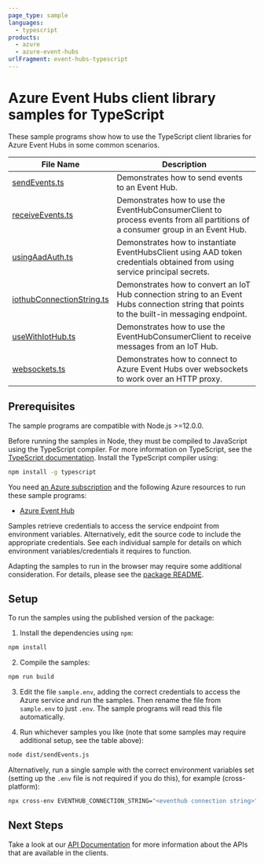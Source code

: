```yaml
---
page_type: sample
languages:
  - typescript
products:
  - azure
  - azure-event-hubs
urlFragment: event-hubs-typescript
---
```


# Azure Event Hubs client library samples for TypeScript

These sample programs show how to use the TypeScript client libraries for Azure Event Hubs in some common scenarios.

| **File Name**                                       | **Description**                                                                                                                             |
| --------------------------------------------------- | ------------------------------------------------------------------------------------------------------------------------------------------- |
| [sendEvents.ts][sendevents]                         | Demonstrates how to send events to an Event Hub.                                                                                            |
| [receiveEvents.ts][receiveevents]                   | Demonstrates how to use the EventHubConsumerClient to process events from all partitions of a consumer group in an Event Hub.               |
| [usingAadAuth.ts][usingaadauth]                     | Demonstrates how to instantiate EventHubsClient using AAD token credentials obtained from using service principal secrets.                  |
| [iothubConnectionString.ts][iothubconnectionstring] | Demonstrates how to convert an IoT Hub connection string to an Event Hubs connection string that points to the built-in messaging endpoint. |
| [useWithIotHub.ts][usewithiothub]                   | Demonstrates how to use the EventHubConsumerClient to receive messages from an IoT Hub.                                                     |
| [websockets.ts][websockets]                         | Demonstrates how to connect to Azure Event Hubs over websockets to work over an HTTP proxy.                                                 |

## Prerequisites

The sample programs are compatible with Node.js >=12.0.0.

Before running the samples in Node, they must be compiled to JavaScript using the TypeScript compiler. For more information on TypeScript, see the [TypeScript documentation][typescript]. Install the TypeScript compiler using:

```bash
npm install -g typescript
```

You need [an Azure subscription][freesub] and the following Azure resources to run these sample programs:

- [Azure Event Hub][createinstance_azureeventhub]

Samples retrieve credentials to access the service endpoint from environment variables. Alternatively, edit the source code to include the appropriate credentials. See each individual sample for details on which environment variables/credentials it requires to function.

Adapting the samples to run in the browser may require some additional consideration. For details, please see the [package README][package].

## Setup

To run the samples using the published version of the package:

1. Install the dependencies using `npm`:

```bash
npm install
```

2. Compile the samples:

```bash
npm run build
```

3. Edit the file `sample.env`, adding the correct credentials to access the Azure service and run the samples. Then rename the file from `sample.env` to just `.env`. The sample programs will read this file automatically.

4. Run whichever samples you like (note that some samples may require additional setup, see the table above):

```bash
node dist/sendEvents.js
```

Alternatively, run a single sample with the correct environment variables set (setting up the `.env` file is not required if you do this), for example (cross-platform):

```bash
npx cross-env EVENTHUB_CONNECTION_STRING="<eventhub connection string>" EVENTHUB_NAME="<eventhub name>" node dist/sendEvents.js
```

## Next Steps

Take a look at our [API Documentation][apiref] for more information about the APIs that are available in the clients.

[sendevents]: https://github.com/Azure/azure-sdk-for-js/blob/master/sdk/eventhub/event-hubs/samples/v5/typescript/src/sendEvents.ts
[receiveevents]: https://github.com/Azure/azure-sdk-for-js/blob/master/sdk/eventhub/event-hubs/samples/v5/typescript/src/receiveEvents.ts
[usingaadauth]: https://github.com/Azure/azure-sdk-for-js/blob/master/sdk/eventhub/event-hubs/samples/v5/typescript/src/usingAadAuth.ts
[iothubconnectionstring]: https://github.com/Azure/azure-sdk-for-js/blob/master/sdk/eventhub/event-hubs/samples/v5/typescript/src/iothubConnectionString.ts
[usewithiothub]: https://github.com/Azure/azure-sdk-for-js/blob/master/sdk/eventhub/event-hubs/samples/v5/typescript/src/useWithIotHub.ts
[websockets]: https://github.com/Azure/azure-sdk-for-js/blob/master/sdk/eventhub/event-hubs/samples/v5/typescript/src/websockets.ts
[apiref]: https://docs.microsoft.com/javascript/api/@azure/event-hubs
[freesub]: https://azure.microsoft.com/free/
[createinstance_azureeventhub]: https://docs.microsoft.com/azure/event-hubs/event-hubs-create
[package]: https://github.com/Azure/azure-sdk-for-js/tree/master/sdk/eventhub/event-hubs/README.md
[typescript]: https://www.typescriptlang.org/docs/home.html
